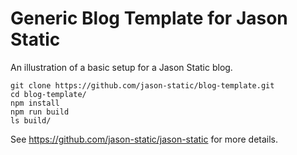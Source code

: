# Generic Blog Template for Jason Static

An illustration of a basic setup for a Jason Static blog.

```
git clone https://github.com/jason-static/blog-template.git
cd blog-template/
npm install
npm run build
ls build/
```

See https://github.com/jason-static/jason-static for more details.
